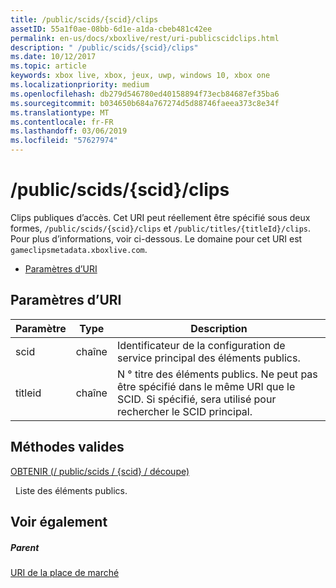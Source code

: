 ```yaml
---
title: /public/scids/{scid}/clips
assetID: 55a1f0ae-08bb-6d1e-a1da-cbeb481c42ee
permalink: en-us/docs/xboxlive/rest/uri-publicscidclips.html
description: " /public/scids/{scid}/clips"
ms.date: 10/12/2017
ms.topic: article
keywords: xbox live, xbox, jeux, uwp, windows 10, xbox one
ms.localizationpriority: medium
ms.openlocfilehash: db279d546780ed40158894f73ecb84687ef35ba6
ms.sourcegitcommit: b034650b684a767274d5d88746faeea373c8e34f
ms.translationtype: MT
ms.contentlocale: fr-FR
ms.lasthandoff: 03/06/2019
ms.locfileid: "57627974"
---
```

# <a name="publicscidsscidclips"></a>/public/scids/{scid}/clips
Clips publiques d’accès. Cet URI peut réellement être spécifié sous deux formes, `/public/scids/{scid}/clips` et `/public/titles/{titleId}/clips`. Pour plus d’informations, voir ci-dessous. Le domaine pour cet URI est `gameclipsmetadata.xboxlive.com`.
 
  * [Paramètres d’URI](#ID4E1)
 
<a id="ID4E1"></a>

 
## <a name="uri-parameters"></a>Paramètres d’URI
 
| Paramètre| Type| Description| 
| --- | --- | --- | 
| scid| chaîne| Identificateur de la configuration de service principal des éléments publics.| 
| titleid| chaîne| N ° titre des éléments publics. Ne peut pas être spécifié dans le même URI que le SCID. Si spécifié, sera utilisé pour rechercher le SCID principal.| 
  
<a id="ID4E6B"></a>

 
## <a name="valid-methods"></a>Méthodes valides

[OBTENIR (/ public/scids / {scid} / découpe)](uri-publicscidclipsget.md)

&nbsp;&nbsp;Liste des éléments publics.
 
<a id="ID4EJC"></a>

 
## <a name="see-also"></a>Voir également
 
<a id="ID4ELC"></a>

 
##### <a name="parent"></a>Parent 

[URI de la place de marché](../marketplace/atoc-reference-marketplace.md)

   